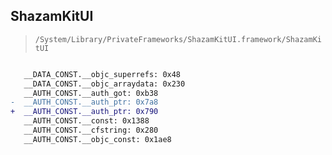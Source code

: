 ## ShazamKitUI

> `/System/Library/PrivateFrameworks/ShazamKitUI.framework/ShazamKitUI`

```diff

   __DATA_CONST.__objc_superrefs: 0x48
   __DATA_CONST.__objc_arraydata: 0x230
   __AUTH_CONST.__auth_got: 0xb38
-  __AUTH_CONST.__auth_ptr: 0x7a8
+  __AUTH_CONST.__auth_ptr: 0x790
   __AUTH_CONST.__const: 0x1388
   __AUTH_CONST.__cfstring: 0x280
   __AUTH_CONST.__objc_const: 0x1ae8

```
